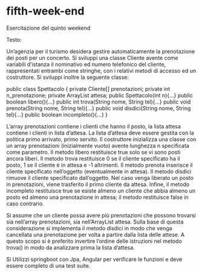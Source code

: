 # fifth-week-end
Esercitazione del quinto weekend



Testo:

Un’agenzia per il turismo desidera gestire automaticamente la prenotazione dei posti per un concerto. Si sviluppi una classe Cliente avente come variabili d’istanza il nominativo ed numero telefonico del cliente, rappresentati entrambi come stringhe, con i relativi metodi di accesso ed un costruttore. Si sviluppi inoltre la seguente classe:

public class Spettacolo {
private Cliente[] prenotazioni;
private int n_prenotazione;
private ArrayList<Cliente> attesa;
public Spettacolo(int n){...}
public boolean libero(){...}
public int trova(String nome, String tel){...}
public void prenota(String nome, String tel){...}
public void disdici(String nome, String tel){...}
public boolean incompleto(){...}
}

L’array prenotazioni contiene i clienti che hanno il posto, la lista attesa contiene i clienti in lista d’attesa. La lista d’attesa deve essere gestita con la politica primo arrivato, primo servito. Il costruttore inizializza una classe con un array prenotazioni (inizialmente vuoto) avente lunghezza n specificata come parametro. Il metodo libero restituisce true solo se vi sono posti ancora liberi. Il metodo trova restituisce 0 se il cliente specificato ha il posto, 1 se il cliente è in attesa e -1 altrimenti. Il metodo prenota inserisce il cliente specificato nell’oggetto (eventualmente in attesa). Il metodo disdici rimuove il cliente specificato dall’oggetto. Nel caso venga liberato un posto in prenotazioni, viene trasferito il primo cliente da attesa. Infine, il metodo incompleto restituisce true se esiste almeno un cliente che abbia almeno un posto ed almeno una prenotazione in attesa; il metodo restituisce false
in caso contrario. 

Si assume che un cliente possa avere più prenotazioni che possono trovarsi sia nell’array prenotazioni, sia nell’ArrayList attesa. Sulla base di questa considerazione si implementa il metodo disdici in modo che venga cancellata una prenotazione per volta a partire dalla lista delle attese. A questo scopo si è preferito invertire l’ordine delle istruzioni nel metodo trova() in modo da analizzare prima la lista d’attesa. 

Si Utilizzi springboot con Jpa, Angular per verificare le funzioni e deve essere completo di una test suite.
